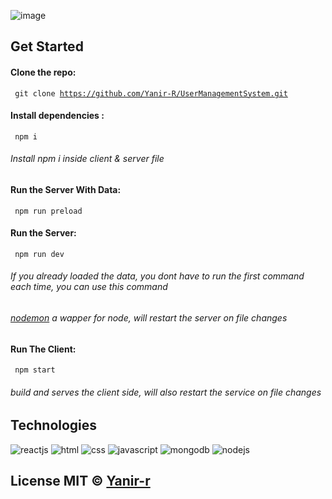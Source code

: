 ![image](https://user-images.githubusercontent.com/67261194/153722123-ac2aa56b-f11a-4310-9b88-09a9e5ef7b79.png)

## Get Started
 #### Clone the repo:
<code> git clone https://github.com/Yanir-R/UserManagementSystem.git </code>
#### Install dependencies :
<code> npm i </code>
###### Install npm i inside client & server file
#### Run the Server With Data:
<code> npm run preload </code>
#### Run the Server:
<code> npm run dev  </code>
###### If you already loaded the data, you dont have to run the first command each time, you can use this command
###### [nodemon](https://www.npmjs.com/package/nodemon) a wapper for node, will restart the server on file changes
#### Run The Client:
<code> npm start </code>
######  build and serves the client side, will also restart the service on file changes

## Technologies

<p align="flex"> 
<img src="https://img.icons8.com/nolan/64/react-native.png" alt="reactjs"/>
<img src="https://img.icons8.com/nolan/64/html-5.png"  alt="html"/>
<img src="https://img.icons8.com/nolan/64/css-filetype.png" alt="css"/>
<img src="https://img.icons8.com/nolan/64/js.png" alt="javascript"/>
<img src="https://img.icons8.com/color/48/000000/mongodb.png" alt="mongodb"/>
<img src="https://img.icons8.com/color/48/000000/nodejs.png" alt="nodejs"/>
</p>


## License MIT © [Yanir-r]()
